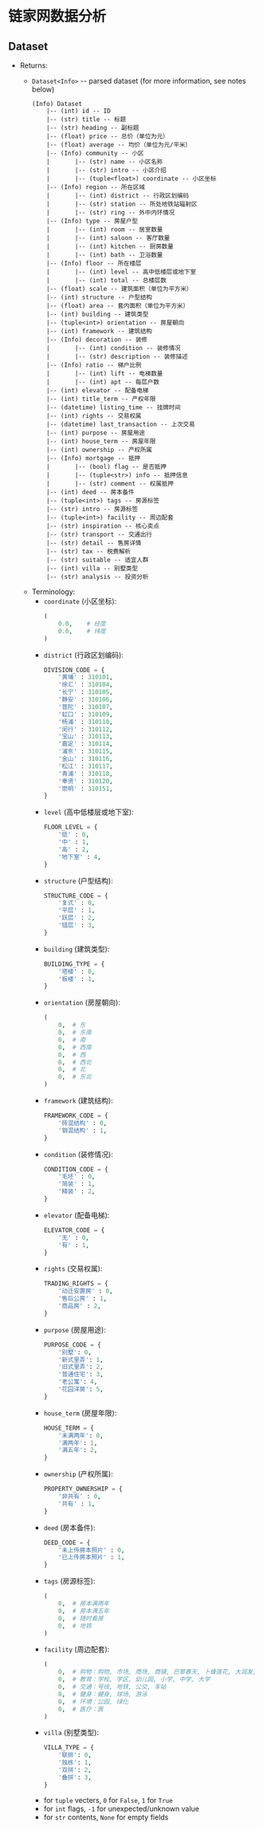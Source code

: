 # 链家网数据分析

## Dataset

 - Returns:
    * `Dataset<Info>` -- parsed dataset (for more information, see notes below)
        ```
        (Info) Dataset
            |-- (int) id -- ID
            |-- (str) title -- 标题
            |-- (str) heading -- 副标题
            |-- (float) price -- 总价（单位为元）
            |-- (float) average -- 均价（单位为元/平米）
            |-- (Info) community -- 小区
            |       |-- (str) name -- 小区名称
            |       |-- (str) intro -- 小区介绍
            |       |-- (tuple<float>) coordinate -- 小区坐标
            |-- (Info) region -- 所在区域
            |       |-- (int) district -- 行政区划编码
            |       |-- (str) station -- 所处地铁站辐射区
            |       |-- (str) ring -- 外中内环情况
            |-- (Info) type -- 房屋户型
            |       |-- (int) room -- 居室数量
            |       |-- (int) saloon -- 客厅数量
            |       |-- (int) kitchen -- 厨房数量
            |       |-- (int) bath -- 卫浴数量
            |-- (Info) floor -- 所在楼层
            |       |-- (int) level -- 高中低楼层或地下室
            |       |-- (int) total -- 总楼层数
            |-- (float) scale -- 建筑面积（单位为平方米）
            |-- (int) structure -- 户型结构
            |-- (float) area -- 套内面积（单位为平方米）
            |-- (int) building -- 建筑类型
            |-- (tuple<int>) orientation -- 房屋朝向
            |-- (int) framework -- 建筑结构
            |-- (Info) decoration -- 装修
            |       |-- (int) condition -- 装修情况
            |       |-- (str) description -- 装修描述
            |-- (Info) ratio -- 梯户比例
            |       |-- (int) lift -- 电梯数量
            |       |-- (int) apt -- 每层户数
            |-- (int) elevator -- 配备电梯
            |-- (int) title_term -- 产权年限
            |-- (datetime) listing_time -- 挂牌时间
            |-- (int) rights -- 交易权属
            |-- (datetime) last_transaction -- 上次交易
            |-- (int) purpose -- 房屋用途
            |-- (int) house_term -- 房屋年限
            |-- (int) ownership -- 产权所属
            |-- (Info) mortgage -- 抵押
            |       |-- (bool) flag -- 是否抵押
            |       |-- (tuple<str>) info -- 抵押信息
            |       |-- (str) comment -- 权属抵押
            |-- (int) deed -- 房本备件
            |-- (tuple<int>) tags -- 房源标签
            |-- (str) intro -- 房源标签
            |-- (tuple<int>) facility -- 周边配套
            |-- (str) inspiration -- 核心卖点
            |-- (str) transport -- 交通出行
            |-- (str) detail -- 售房详情
            |-- (str) tax -- 税费解析
            |-- (str) suitable -- 适宜人群
            |-- (int) villa -- 别墅类型
            |-- (str) analysis -- 投资分析
        ```

    - Terminology:
        * `coordinate` (小区坐标):
            ```python
            (
                0.0,    # 经度
                0.0,    # 纬度
            )
            ```
        * `district` (行政区划编码):
            ```python
            DIVISION_CODE = {
                '黄埔' : 310101,
                '徐汇' : 310104,
                '长宁' : 310105,
                '静安' : 310106,
                '普陀' : 310107,
                '虹口' : 310109,
                '杨浦' : 310110,
                '闵行' : 310112,
                '宝山' : 310113,
                '嘉定' : 310114,
                '浦东' : 310115,
                '金山' : 310116,
                '松江' : 310117,
                '青浦' : 310118,
                '奉贤' : 310120,
                '崇明' : 310151,
            }
            ```
        * `level` (高中低楼层或地下室):
            ```python
            FLOOR_LEVEL = {
                '低' : 0,
                '中' : 1,
                '高' : 2,
                '地下室' : 4,
            }
            ```
        * `structure` (户型结构):
            ```python
            STRUCTURE_CODE = {
                '复式' : 0,
                '平层' : 1,
                '跃层' : 2,
                '错层' : 3,
            }
            ```
        * `building` (建筑类型):
            ```python
            BUILDING_TYPE = {
                '塔楼' : 0,
                '板楼' : 1,
            }
            ```
        * `orientation` (房屋朝向):
            ```python
            (
                0,  # 东
                0,  # 东南
                0,  # 南
                0,  # 西南
                0,  # 西
                0,  # 西北
                0,  # 北
                0,  # 东北
            )
            ```
        * `framework` (建筑结构):
            ```python
            FRAMEWORK_CODE = {
                '砖混结构' : 0,
                '钢混结构' : 1,
            }
            ```
        * `condition` (装修情况):
            ```python
            CONDITION_CODE = {
                '毛坯' : 0,
                '简装' : 1,
                '精装' : 2,
            }
            ```
        * `elevator` (配备电梯):
            ```python
            ELEVATOR_CODE = {
                '无' : 0,
                '有' : 1,
            }
            ```
        * `rights` (交易权属):
            ```python
            TRADING_RIGHTS = {
                '动迁安置房' : 0,
                '售后公房' : 1,
                '商品房' : 2,
            }
            ```
        * `purpose` (房屋用途):
            ```python
            PURPOSE_CODE = {
                '别墅': 0,
                '新式里弄': 1,
                '旧式里弄': 2,
                '普通住宅': 3,
                '老公寓': 4,
                '花园洋房': 5,
            }
            ```
        * `house_term` (房屋年限):
            ```python
            HOUSE_TERM = {
                '未满两年': 0,
                '满两年': 1,
                '满五年': 2,
            }
            ```
        * `ownership` (产权所属):
            ```python
            PROPERTY_OWNERSHIP = {
                '非共有' : 0,
                '共有' : 1,
            }
            ```
        * `deed` (房本备件):
            ```python
            DEED_CODE = {
                '未上传房本照片' : 0,
                '已上传房本照片' : 1,
            }
            ```
        * `tags` (房源标签):
            ```python
            (
                0,  # 房本满两年
                0,  # 房本满五年
                0,  # 随时看房
                0,  # 地铁
            )
            ```
        * `facility` (周边配套):
            ```python
            (
                0,  # 购物：购物, 市场, 商场, 商铺, 巴黎春天, 卜蜂莲花, 大润发, 乐购
                0,  # 教育：学校, 学区, 幼儿园, 小学, 中学, 大学
                0,  # 交通：号线, 地铁, 公交, 车站
                0,  # 健身：健身, 球场, 游泳
                0,  # 环境：公园, 绿化
                0,  # 医疗：医
            )
            ```
        * `villa` (别墅类型):
            ```python
            VILLA_TYPE = {
                '联排': 0,
                '独栋': 1,
                '双拼': 2,
                '叠拼': 3,
            }
            ```
        * for `tuple` vecters, `0` for `False`, `1` for `True`
        * for `int` flags, `-1` for unexpected/unknown value
        * for `str` contents, `None` for empty fields
